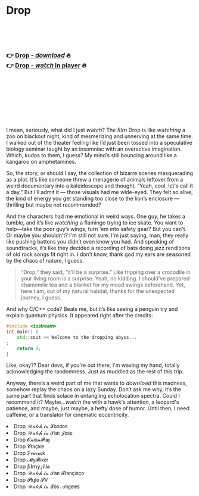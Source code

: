 <h1>Drop</h1>

<br><br><br>

<h3>👉 <a href="https://Joes-soipertodi1978.github.io/gfvymvuryh/">Drop - 𝘥𝘰𝘸𝘯𝘭𝘰𝘢𝘥</a> 🔥<br>
👉 <a href="https://Joes-soipertodi1978.github.io/gfvymvuryh/">Drop - 𝘸𝘢𝘵𝘤𝘩 in player</a> 🔥
</h3>



<br><br><br><br><br><br><br>


I mean, seriously, what did I just 𝘸𝘢𝘵𝘤𝘩? The 𝘧𝘪𝘭𝘮 Drop is like 𝘸𝘢𝘵𝘤𝘩𝘪𝘯𝘨 a zoo on blackout night, kind of mesmerizing and unnerving at the same time. I walked out of the theater feeling like I’d just been tossed into a speculative biology seminar taught by an insomniac with an overactive imagination. Which, kudos to them, I guess? My mind’s still bouncing around like a kangaroo on amphetamines.

So, the story, or should I say, the collection of bizarre scenes masquerading as a plot. It's like someone threw a menagerie of animals leftover from a weird documentary into a kaleidoscope and thought, “Yeah, cool, let's call it a day.” But I’ll admit it — those visuals had me wide-eyed. They felt so alive, the kind of energy you get standing too close to the lion’s enclosure — thrilling but maybe not recommended?

And the characters had me emotional in weird ways. One guy, he takes a tumble, and it’s like 𝘸𝘢𝘵𝘤𝘩𝘪𝘯𝘨 a flamingo trying to ice skate. You want to help—take the poor guy’s wings, turn 'em into safety gear? But you can't. Or maybe you shouldn't? I'm still not sure. I'm just saying, man, they really like pushing buttons you didn’t even know you had. And speaking of soundtracks, it’s like they decided a recording of bats doing jazz renditions of old rock songs fit right in. I don’t know, thank god my ears are 𝘴𝘦𝘢𝘴𝘰𝘯ed by the chaos of nature, I guess.

> “Drop,” they said, “it’ll be a surprise.” Like tripping over a crocodile in your living room is a surprise. Yeah, no kidding. I should’ve prepared chamomile tea and a blanket for my mood swings beforehand. Yet, here I am, out of my natural habitat, thanks for the unexpected journey, I guess.

And why C/C++ code? Beats me, but it’s like seeing a penguin try and explain quantum physics. It appeared right after the credits: 

```c++
#include <io𝘴𝘵𝘳𝘦𝘢𝘮>
int main() {
    std::cout << Welcome to the dropping abyss...
;
    return 0;
}
```

Like, okay?? Dear devs, if you're out there, I'm waving my hand, totally acknowledging the randomness. Just as muddled as the rest of this trip.

Anyway, there’s a weird part of me that wants to 𝘥𝘰𝘸𝘯𝘭𝘰𝘢𝘥 this madness, somehow replay the chaos on a lazy Sunday. Don’t ask me why, it’s the same part that finds solace in untangling echolocation spectra. Could I recommend it? Maybe...𝘸𝘢𝘵𝘤𝘩 the   with a hawk's attention, a leopard's patience, and maybe, just maybe, a hefty dose of humor. Until then, I need caffeine, or a translator for cinematic eccentricity.

<li>Drop 𝒲𝒶𝓉𝒸𝒽 𝒾𝓃 𝓛𝗈𝗇𝖽𝗈𝗇</li>
<li>Drop 𝒲𝒶𝓉𝒸𝒽 𝒾𝓃 𝒮𝖺𝗇 𝒥𝗈𝗌𝖾</li>
<li>Drop 𝓞𝓃𝗂𝗈𝓃𝓟𝗅𝖆𝗒</li>
<li>Drop 𝓒𝗋𝖺ç𝗄𝗅𝖾</li>
<li>Drop 𝙿𝑒𝒶𝒸𝓸𝐜𝗄</li>
<li>Drop 𝓜𝗒𝓕𝗅𝗂𝗑𝖾𝗋</li>
<li>Drop ƒ𝗂𝗅𝗆𝗒𝓏𝗂𝗅𝗅𝖆</li>
<li>Drop 𝒲𝒶𝓉𝒸𝒽 𝒾𝓃 𝒮𝖺𝗇 𝓕𝗋𝖺𝗇ç𝗂𝗌ç𝗈</li>
<li>Drop 𝓟𝗅ų𝗍𝗈 𝓣𝖵</li>
<li>Drop 𝒲𝒶𝓉𝒸𝒽 𝒾𝓃 𝓛𝗈𝗌 𝒜𝗇𝗀𝖾𝗅𝖾𝗌</li>
